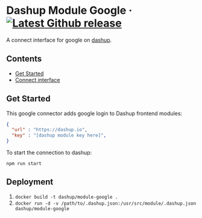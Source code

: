 Dashup Module Google
&middot;
[![Latest Github release](https://img.shields.io/github/release/dashup/module-google.svg)](https://github.com/dashup/module-google/releases/latest)
=====

A connect interface for google on [dashup](https://dashup.io).

## Contents
* [Get Started](#get-started)
* [Connect interface](#connect)

## Get Started

This google connector adds google login to Dashup frontend modules:

```json
{
  "url" : "https://dashup.io",
  "key" : "[dashup module key here]",
}
```

To start the connection to dashup:

`npm run start`

## Deployment

1. `docker build -t dashup/module-google .`
2. `docker run -d -v /path/to/.dashup.json:/usr/src/module/.dashup.json dashup/module-google`